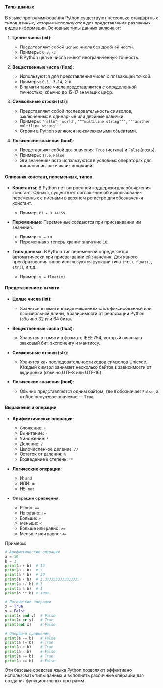 #### Типы данных

В языке программирования Python существуют несколько стандартных типов данных, которые используются для представления различных видов информации. Основные типы данных включают:

1. **Целые числа (int)**:
   - Представляют собой целые числа без дробной части.
   - Примеры: `0`, `5`, `-3`
   - В Python целые числа имеют неограниченную точность.

2. **Вещественные числа (float)**:
   - Используются для представления чисел с плавающей точкой.
   - Примеры: `0.5`, `-3.14`, `2.0`
   - В памяти такие числа представляются с определенной точностью, обычно до 15-17 значащих цифр.

3. **Символьные строки (str)**:
   - Представляют собой последовательность символов, заключенных в одинарные или двойные кавычки.
   - Примеры: `"hello"`, `'world'`, `"""multiline string"""`, `'''another multiline string'''`
   - Строки в Python являются неизменяемыми объектами.

4. **Логические значения (bool)**:
   - Представляют собой два значения: `True` (истина) и `False` (ложь).
   - Примеры: `True`, `False`
   - Эти значения часто используются в условных операторах для выполнения логических операций.

#### Описания констант, переменных, типов

- **Константы**: В Python нет встроенной поддержки для объявления констант. Однако, существует соглашение об использовании переменных с именами в верхнем регистре для обозначения констант.
  - Пример: `PI = 3.14159`

- **Переменные**: Переменные создаются при присваивании им значения.
  - Пример: `x = 10`
  - Переменная `x` теперь хранит значение `10`.

- **Типы данных**: В Python тип переменной определяется автоматически при присваивании ей значения. Для явного преобразования типов используются функции типа `int()`, `float()`, `str()`, и т.д.
  - Пример: `y = float(x)`

#### Представление в памяти

- **Целые числа (int)**:
  - Хранятся в памяти в виде машинных слов фиксированной или произвольной длины, в зависимости от реализации Python (обычно 32 или 64 бита).

- **Вещественные числа (float)**:
  - Хранятся в памяти в формате IEEE 754, который включает знаковый бит, экспоненту и мантиссу.

- **Символьные строки (str)**:
  - Хранятся как последовательности кодов символов Unicode. Каждый символ занимает несколько байтов в зависимости от кодировки (обычно UTF-8 или UTF-16).

- **Логические значения (bool)**:
  - Обычно представляются одним байтом, где `0` обозначает `False`, а любое ненулевое значение — `True`.

#### Выражения и операции

- **Арифметические операции**:
  - Сложение: `+`
  - Вычитание: `-`
  - Умножение: `*`
  - Деление: `/`
  - Целочисленное деление: `//`
  - Остаток от деления: `%`
  - Возведение в степень: `**`

- **Логические операции**:
  - И: `and`
  - ИЛИ: `or`
  - НЕ: `not`

- **Операции сравнения**:
  - Равно: `==`
  - Не равно: `!=`
  - Больше: `>`
  - Меньше: `<`
  - Больше или равно: `>=`
  - Меньше или равно: `<=`

Примеры:

```python
# Арифметические операции
a = 10
b = 3
print(a + b)  # 13
print(a - b)  # 7
print(a * b)  # 30
print(a / b)  # 3.3333333333333335
print(a // b) # 3
print(a % b)  # 1
print(a ** b) # 1000

# Логические операции
x = True
y = False
print(x and y)  # False
print(x or y)   # True
print(not x)    # False

# Операции сравнения
print(a == b)   # False
print(a != b)   # True
print(a > b)    # True
print(a < b)    # False
print(a >= b)   # True
print(a <= b)   # False
```

Эти базовые средства языка Python позволяют эффективно использовать типы данных и выполнять различные операции для создания функциональных программ .